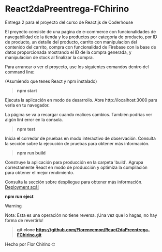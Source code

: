# React2daPreentrega-FChirino

Entrega 2 para el proyecto del curso de React.js de Coderhouse

El proyecto consiste de una pagina de e-commerce con funcionalidades de navegabilidad de la tienda y los productos por categoria de producto, por ID de producto, un detalle del producto, carrito con manipulacion del contenido del carrito, compra con funcionalidad de Firebase con la base de datos proporcionada mostrando el ID de la compra generada, y manipulacion de stock al finalizar la compra.

Para arrancar o ver el proyecto, use los siguientes comandos dentro del command line:

(Asumiendo que tenes React y npm instalado)

> **npm start**

Ejecuta la aplicación en modo de desarrollo.
Abre http://localhost:3000 para verla en tu navegador.

La página se va a recargar cuando realices cambios.
También podrías ver algún lint error en la consola.

> **npm test**

Inicia el corredor de pruebas en modo interactivo de observación.
Consulta la sección sobre la ejecución de pruebas para obtener más información.

> **npm run build**

Construye la aplicación para producción en la carpeta 'build'.
Agrupa correctamente React en modo de producción y optimiza la compilación para obtener el mejor rendimiento.


Consulta la sección sobre despliegue para obtener más información. [Deployment acá!](https://facebook.github.io/create-react-app/docs/deployment)
 
**npm run eject**
> [!WARNING]
> Nota: Esta es una operación no tiene reversa. ¡Una vez que lo hagas, no hay forma de revertirlo!


> **git clone https://github.com/Florencemon/React2daPreentrega-FChirino.git**


Hecho por Flor Chirino 🤓
